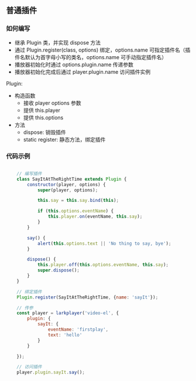 ## 普通插件


### 如何编写

* 继承 Plugin 类，并实现 dispose 方法
* 通过 Plugin.register(class, options) 绑定，options.name 可指定插件名（插件名默认为首字母小写的类名，options.name 可手动指定插件名）
* 播放器初始化时通过 options.plugin.name 传递参数
* 播放器初始化完成后通过 player.plugin.name 访问插件实例

Plugin:

* 构造函数
    * 接收 player options 参数
    * 提供 this.player
    * 提供 this.options
* 方法
    * dispose: 销毁插件
    * static register: 静态方法，绑定插件
    
### 代码示例

```javascript

    // 编写插件
    class SayItAtTheRightTime extends Plugin {
        constructor(player, options) {
            super(player, options);

            this.say = this.say.bind(this);

            if (this.options.eventName) {
                this.player.on(eventName, this.say);
            }
        }

        say() {
            alert(this.options.text || 'No thing to say, bye');
        }

        dispose() {
            this.player.off(this.options.eventName, this.say);
            super.dispose();
        }
    }

    // 绑定插件
    Plugin.register(SayItAtTheRightTime, {name: 'sayIt'});

    // 传参
    const player = larkplayer('video-el', {
        plugin: {
            sayIt: {
                eventName: 'firstplay',
                text: 'hello'
            }
        }

    });

    // 访问插件
    player.plugin.sayIt.say();
```
